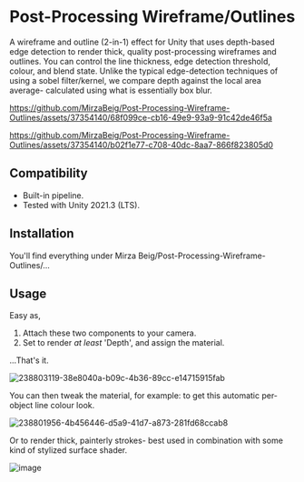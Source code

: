 # Post-Processing Wireframe/Outlines
A wireframe and outline (2-in-1) effect for Unity that uses depth-based edge detection to render thick, quality post-processing wireframes and outlines. You can control the line thickness, edge detection threshold, colour, and blend state. Unlike the typical edge-detection techniques of using a sobel filter/kernel, we compare depth against the local area average- calculated using what is essentially box blur.

https://github.com/MirzaBeig/Post-Processing-Wireframe-Outlines/assets/37354140/68f099ce-cb16-49e9-93a9-91c42de46f5a

https://github.com/MirzaBeig/Post-Processing-Wireframe-Outlines/assets/37354140/b02f1e77-c708-40dc-8aa7-866f823805d0

## Compatibility

- Built-in pipeline.
- Tested with Unity 2021.3 (LTS). 

## Installation

You'll find everything under Mirza Beig/Post-Processing-Wireframe-Outlines/...

## Usage

Easy as,

1. Attach these two components to your camera. 
2. Set to render *at least* 'Depth', and assign the material. 

...That's it.

![238803119-38e8040a-b09c-4b36-89cc-e14715915fab](https://github.com/MirzaBeig/Post-Processing-Wireframe-Outlines/assets/37354140/70eaef50-88ed-4e1f-aa10-85a0ffda505c)

You can then tweak the material, for example: to get this automatic per-object line colour look.

![238801956-4b456446-d5a9-41d7-a873-281fd68ccab8](https://github.com/MirzaBeig/Post-Processing-Wireframe-Outlines/assets/37354140/653b4641-df3c-41bd-bd14-0fe4869f6c9b)

Or to render thick, painterly strokes- best used in combination with some kind of stylized surface shader.

![image](https://github.com/MirzaBeig/Post-Processing-Wireframe-Outlines/assets/37354140/7c710fda-fda4-4294-afe6-c9e02eb11192)
